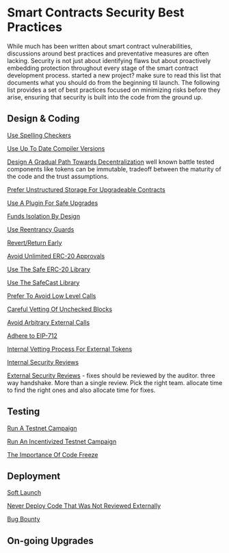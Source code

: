 # Smart Contracts Security Best Practices
While much has been written about smart contract vulnerabilities, discussions around best practices and preventative measures are often lacking. Security is not just about identifying flaws but about proactively embedding protection throughout every stage of the smart contract development process. started a new project? make sure to read this list that documents what you should do from the beginning til launch.
The following list provides a set of best practices focused on minimizing risks before they arise, ensuring that security is built into the code from the ground up.

## Design & Coding
[Use Spelling Checkers](./best-practices/use-spelling-checkers.md)

[Use Up To Date Compiler Versions](./best-practices/use-up-to-date-compiler-versions.md)

[Design A Gradual Path Towards Decentralization]() well known battle tested components like tokens can be immutable, tradeoff between the maturity of the code and the trust assumptions.

[Prefer Unstructured Storage For Upgradeable Contracts](./best-practices/unstructured-storage.md)

[Use A Plugin For Safe Upgrades](./best-practices/plugin-for-safe-upgrades.md)

[Funds Isolation By Design](./best-practices/funds-isolation-by-design.md)

[Use Reentrancy Guards](./best-practices/reentrancy-guards.md)

[Revert/Return Early](./best-practices/revert-return-early.md)

[Avoid Unlimited ERC-20 Approvals](./best-practices/avoid-unlimited-erc20-approvals.md)

[Use The Safe ERC-20 Library](./best-practices/safe-erc20-library.md)

[Use The SafeCast Library](./best-practices/safe-cast-library.md)

[Prefer To Avoid Low Level Calls](./best-practices/avoid-low-level-calls.md)

[Careful Vetting Of Unchecked Blocks](./best-practices/careful-vetting-of-unchecked-blocks.md)

[Avoid Arbitrary External Calls](./best-practices/avoid-arbitrary-external-calls.md)

[Adhere to EIP-712](./best-practices/use-up-to-date-compiler-versions.md)

[Internal Vetting Process For External Tokens](./best-practices/use-spelling-checkers.md)

[Internal Security Reviews](./best-practices/internal-security-reviews.md)

[External Security Reviews](./best-practices/external-security-reviews.md) - fixes should be reviewed by the auditor. three way handshake. More than a single review. Pick the right team. allocate time to find the right ones and also allocate time for fixes.

## Testing
[Run A Testnet Campaign]()

[Run An Incentivized Testnet Campaign]()

[The Importance Of Code Freeze]()

## Deployment
[Soft Launch]()

[Never Deploy Code That Was Not Reviewed Externally]()

[Bug Bounty]()

## On-going Upgrades